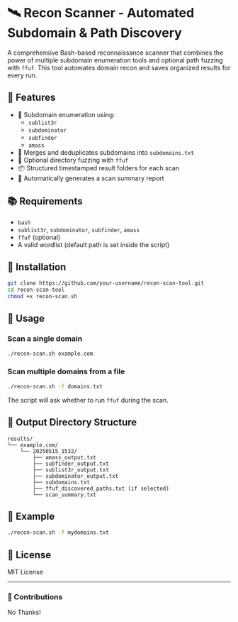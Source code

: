 # 🛰️ Recon Scanner - Automated Subdomain & Path Discovery

A comprehensive Bash-based reconnaissance scanner that combines the power of multiple subdomain enumeration tools and optional path fuzzing with `ffuf`. This tool automates domain recon and saves organized results for every run.

## 🔧 Features

- 🔎 Subdomain enumeration using:
  - `sublist3r`
  - `subdominator`
  - `subfinder`
  - `amass`
- 📁 Merges and deduplicates subdomains into `subdomains.txt`
- 🚀 Optional directory fuzzing with `ffuf`
- 📦 Structured timestamped result folders for each scan
- 📝 Automatically generates a scan summary report

## 📚 Requirements

- `bash`
- `sublist3r`, `subdominator`, `subfinder`, `amass`
- `ffuf` (optional)
- A valid wordlist (default path is set inside the script)

## 💾 Installation

```bash
git clone https://github.com/your-username/recon-scan-tool.git
cd recon-scan-tool
chmod +x recon-scan.sh
```

## 🚀 Usage

### Scan a single domain
```bash
./recon-scan.sh example.com
```

### Scan multiple domains from a file
```bash
./recon-scan.sh -f domains.txt
```

The script will ask whether to run `ffuf` during the scan.

## 📂 Output Directory Structure

```
results/
└── example.com/
    └── 20250515_1532/
        ├── amass_output.txt
        ├── subfinder_output.txt
        ├── sublist3r_output.txt
        ├── subdominator_output.txt
        ├── subdomains.txt
        ├── ffuf_discovered_paths.txt (if selected)
        └── scan_summary.txt
```

## 🧪 Example

```bash
./recon-scan.sh -f mydomains.txt
```

## 📃 License

MIT License

---

### 🙌 Contributions

No Thanks!

